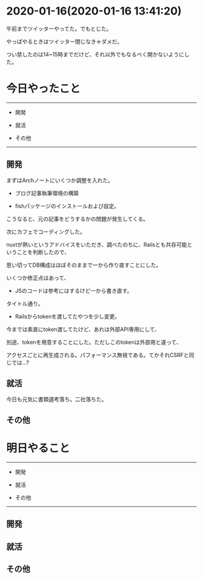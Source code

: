 # 2020-01-16(2020-01-16 13:41:20)

午前までツイッターやってた。でもとじた。

やっぱやるときはツイッター閉じなきゃダメだ。

つい禁したのは14~15時までだけど、それ以外でもなるべく開かないようにした。

# 今日やったこと

---

* 開発

* 就活

* その他

---

## 開発

まずはArchノートにいくつか調整を入れた。

* ブログ記事執筆環境の構築

* fishパッケージのインストールおよび設定。

こうなると、元の記事をどうするかの問題が発生してくる。

次にカフェでコーディングした。

nuxtが熱いというアドバイスをいただき、調べたのちに、Railsとも共存可能ということを判断したので、

思い切ってDB構成はほぼそのままで一から作り直すことにした。

いくつか修正点はあって、

* JSのコードは参考にはするけど一から書き直す。

タイトル通り。

* Railsからtokenを渡してたやつを少し変更。

今までは素直にtoken渡してたけど、あれは外部API専用にして、

別途、tokenを用意することにした。ただしこのtokenは外部用と違って、

アクセスごとに再生成される。パフォーマンス無視である。てかそれCSRFと同じでは...?

## 就活

今日も元気に書類選考落ち。二社落ちた。

## その他

# 明日やること

---

* 開発

* 就活

* その他


---

## 開発

## 就活

## その他
